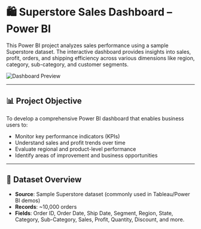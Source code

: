 # 🛍️ Superstore Sales Dashboard – Power BI

This Power BI project analyzes sales performance using a sample Superstore dataset. The interactive dashboard provides insights into sales, profit, orders, and shipping efficiency across various dimensions like region, category, sub-category, and customer segments.

![Dashboard Preview](https://github.com/mtaneja2/super-store-sales-powerbi/blob/main/SuperStore.png) <!-- Update with actual image link if needed -->

---

## 📊 Project Objective

To develop a comprehensive Power BI dashboard that enables business users to:
- Monitor key performance indicators (KPIs)
- Understand sales and profit trends over time
- Evaluate regional and product-level performance
- Identify areas of improvement and business opportunities

---

## 📁 Dataset Overview

- **Source**: Sample Superstore dataset (commonly used in Tableau/Power BI demos)
- **Records**: ~10,000 orders
- **Fields**: Order ID, Order Date, Ship Date, Segment, Region, State, Category, Sub-Category, Sales, Profit, Quantity, Discount, and more.
